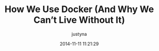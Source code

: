 ---
layout: post
title: How We Use Docker (And Why We Can’t Live Without It)
date: 2014-11-11 11:21:29
author: justyna
categories: ['Docker', '']
---
